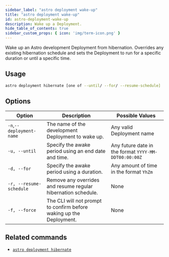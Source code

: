 ```yaml
---
sidebar_label: "astro deployment wake-up"
title: "astro deployment wake-up"
id: astro-deployment-wake-up
description: Wake up a Deployment.
hide_table_of_contents: true
sidebar_custom_props: { icon: 'img/term-icon.png' }
---
```


Wake up an Astro development Deployment from hibernation. Overrides any existing hibernation schedule and sets the Deployment to run for a specific duration or until a specific time. 

## Usage

```sh
astro deployment hibernate [one of --until/ --for/ --resume-schedule]
```

## Options

| Option                   | Description                                                         | Possible Values                                      |
| ------------------------ | ------------------------------------------------------------------- | ---------------------------------------------------- |
| `-n`,`--deployment-name` | The name of the development Deployment to wake up.                  | Any valid Deployment name                            |
| `-u, --until`            | Specify the awake period using an end date and time.                | Any future date in the format `YYYY-MM-DDT00:00:00Z` |
| `-d, --for`              | Specify the awake period using a duration.                          | Any amount of time in the format `YhZm`            |
| `-r, --resume-schedule`  | Remove any overrides and resume regular hibernation schedule.       | None                                                 |
| `-f, --force`            | The CLI will not prompt to confirm before waking up the Deployment. | None                                                 |

## Related commands 

- [`astro deployment hibernate`](astro-deployment-hibernate.md)